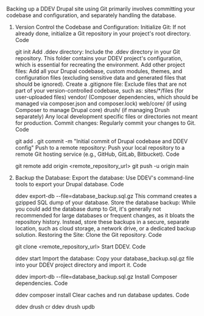 Backing up a DDEV Drupal site using Git primarily involves committing your codebase and configuration, and separately handling the database.
1. Version Control the Codebase and Configuration:
Initialize Git: If not already done, initialize a Git repository in your project's root directory.
Code

    git init
Add .ddev directory: Include the .ddev directory in your Git repository. This folder contains your DDEV project's configuration, which is essential for recreating the environment.
Add other project files: Add all your Drupal codebase, custom modules, themes, and configuration files (excluding sensitive data and generated files that should be ignored).
Create a .gitignore file: Exclude files that are not part of your version-controlled codebase, such as:
sites/*/files (for user-uploaded files)
vendor/ (Composer dependencies, which should be managed via composer.json and composer.lock)
web/core/ (if using Composer to manage Drupal core)
drush/ (if managing Drush separately)
Any local development specific files or directories not meant for production.
Commit changes: Regularly commit your changes to Git.
Code

    git add .
    git commit -m "Initial commit of Drupal codebase and DDEV config"
Push to a remote repository: Push your local repository to a remote Git hosting service (e.g., GitHub, GitLab, Bitbucket).
Code

    git remote add origin <remote_repository_url>
    git push -u origin main
2. Backup the Database:
Export the database: Use DDEV's command-line tools to export your Drupal database.
Code

    ddev export-db --file=database_backup.sql.gz
This command creates a gzipped SQL dump of your database.
Store the database backup: While you could add the database dump to Git, it's generally not recommended for large databases or frequent changes, as it bloats the repository history. Instead, store these backups in a secure, separate location, such as cloud storage, a network drive, or a dedicated backup solution.
Restoring the Site:
Clone the Git repository.
Code

    git clone <remote_repository_url>
Start DDEV.
Code

    ddev start
Import the database: Copy your database_backup.sql.gz file into your DDEV project directory and import it.
Code

    ddev import-db --file=database_backup.sql.gz
Install Composer dependencies.
Code

    ddev composer install
Clear caches and run database updates.
Code

    ddev drush cr
    ddev drush updb
